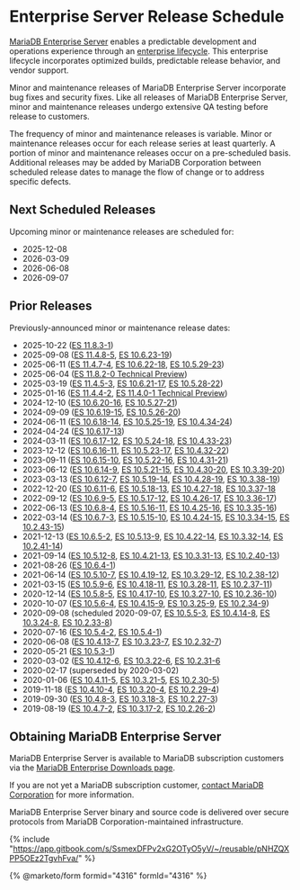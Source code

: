 # Enterprise Server Release Schedule

[MariaDB Enterprise Server](https://app.gitbook.com/o/diTpXxF5WsbHqTReoBsS/s/SsmexDFPv2xG2OTyO5yV/) enables a predictable development and operations experience through an [enterprise lifecycle](enterprise-server-lifecycle.md). This enterprise lifecycle incorporates optimized builds, predictable release behavior, and vendor support.

Minor and maintenance releases of MariaDB Enterprise Server incorporate bug fixes and security fixes. Like all releases of MariaDB Enterprise Server, minor and maintenance releases undergo extensive QA testing before release to customers.

The frequency of minor and maintenance releases is variable. Minor or maintenance releases occur for each release series at least quarterly. A portion of minor and maintenance releases occur on a pre-scheduled basis. Additional releases may be added by MariaDB Corporation between scheduled release dates to manage the flow of change or to address specific defects.

## Next Scheduled Releases

Upcoming minor or maintenance releases are scheduled for:

* 2025-12-08
* 2026-03-09
* 2026-06-08
* 2026-09-07

## Prior Releases

Previously-announced minor or maintenance release dates:

* 2025-10-22 ([ES 11.8.3-1](../11.8/11.8.3-1.md))
* 2025-09-08 ([ES 11.4.8-5](../11.4/11.4.8-5.md), [ES 10.6.23-19](../10.6/10.6.23-19.md))
* 2025-06-11 ([ES 11.4.7-4](../11.4/11.4.7-4.md), [ES 10.6.22-18](../10.6/10.6.22-18.md), [ES 10.5.29-23](../old-releases/10-5/release-notes-for-mariadb-enterprise-server-10.5.29-23.md))
* 2025-06-04 ([ES 11.8.2-0 Technical Preview](../11.8/11.8.2-0.md))
* 2025-03-19 ([ES 11.4.5-3](../11.4/11.4.5-3.md), [ES 10.6.21-17](../10.6/10.6.21-17.md), [ES 10.5.28-22](../old-releases/10-5/release-notes-for-mariadb-enterprise-server-10-5-28-22.md))
* 2025-01-16 ([ES 11.4.4-2](../11.4/11.4.4-2.md), [ES 11.4.0-1 Technical Preview](../11.4/11.4.0-1.md))
* 2024-12-10 ([ES 10.6.20-16](../10.6/changelog-10.6.20-16.md), [ES 10.5.27-21](../old-releases/10-5/release-notes-for-mariadb-enterprise-server-10-5-27-21.md))
* 2024-09-09 ([ES 10.6.19-15](../10.6/10.6.19-15.md), [ES 10.5.26-20](../old-releases/10-5/release-notes-for-mariadb-enterprise-server-10-5-26-20.md))
* 2024-06-11 ([ES 10.6.18-14](../10.6/10.6.18-14.md), [ES 10.5.25-19](../old-releases/10-5/release-notes-for-mariadb-enterprise-server-10-5-25-19.md), [ES 10.4.34-24](../old-releases/10-4/release-notes-for-mariadb-enterprise-server-10-4-34-24.md))
* 2024-04-24 ([ES 10.6.17-13](../10.6/10.6.17-13.md))
* 2024-03-11 ([ES 10.6.17-12](../10.6/10.6.17-12.md), [ES 10.5.24-18](../old-releases/10-5/release-notes-for-mariadb-enterprise-server-10-5-24-18.md), [ES 10.4.33-23](../old-releases/10-4/release-notes-for-mariadb-enterprise-server-10-4-33-23.md))
* 2023-12-12 ([ES 10.6.16-11](../10.6/10.6.16-11.md), [ES 10.5.23-17](../old-releases/10-5/release-notes-for-mariadb-enterprise-server-10-5-23-17.md), [ES 10.4.32-22](../old-releases/10-4/release-notes-for-mariadb-enterprise-server-10-4-32-22.md))
* 2023-09-11 ([ES 10.6.15-10](../10.6/10.6.15-10.md), [ES 10.5.22-16](../old-releases/10-5/release-notes-for-mariadb-enterprise-server-10-5-22-16.md), [ES 10.4.31-21](../old-releases/10-4/release-notes-for-mariadb-enterprise-server-10-4-31-21.md))
* 2023-06-12 ([ES 10.6.14-9](../10.6/10.6.14-9.md), [ES 10.5.21-15](../old-releases/10-5/release-notes-for-mariadb-enterprise-server-10-5-21-15.md), [ES 10.4.30-20](../old-releases/10-4/release-notes-for-mariadb-enterprise-server-10-4-30-20.md), [ES 10.3.39-20](../old-releases/10-3/release-notes-for-mariadb-enterprise-server-10-3-39-20.md))
* 2023-03-13 ([ES 10.6.12-7](../10.6/10.6.12-7.md), [ES 10.5.19-14](../old-releases/10-5/release-notes-for-mariadb-enterprise-server-10-5-19-14.md), [ES 10.4.28-19](../old-releases/10-4/release-notes-for-mariadb-enterprise-server-10-4-28-19.md), [ES 10.3.38-19](../old-releases/10-3/release-notes-for-mariadb-enterprise-server-10-3-38-19.md))
* 2022-12-20 ([ES 10.6.11-6](../10.6/10.6.11-6.md), [ES 10.5.18-13](../old-releases/10-5/release-notes-for-mariadb-enterprise-server-10-5-18-13.md), [ES 10.4.27-18](../old-releases/10-4/release-notes-for-mariadb-enterprise-server-10-4-27-18.md), [ES 10.3.37-18](../old-releases/10-3/release-notes-for-mariadb-enterprise-server-10-3-37-18.md)
* 2022-09-12 ([ES 10.6.9-5](../10.6/10.6.9-5.md), [ES 10.5.17-12](../old-releases/10-5/release-notes-for-mariadb-enterprise-server-10-5-17-12.md), [ES 10.4.26-17](../old-releases/10-4/release-notes-for-mariadb-enterprise-server-10-4-26-17.md), [ES 10.3.36-17](../old-releases/10-3/release-notes-for-mariadb-enterprise-server-10-3-36-17.md))
* 2022-06-13 ([ES 10.6.8-4](../10.6/10.6.8-4.md), [ES 10.5.16-11](../old-releases/10-5/release-notes-for-mariadb-enterprise-server-10-5-16-11.md), [ES 10.4.25-16](../old-releases/10-4/release-notes-for-mariadb-enterprise-server-10-4-25-16.md), [ES 10.3.35-16](../old-releases/10-3/release-notes-for-mariadb-enterprise-server-10-3-35-16.md))
* 2022-03-14 ([ES 10.6.7-3](../10.6/10.6.7-3.md), [ES 10.5.15-10](../old-releases/10-5/release-notes-for-mariadb-enterprise-server-10-5-15-10.md), [ES 10.4.24-15](../old-releases/10-4/release-notes-for-mariadb-enterprise-server-10-4-24-15.md), [ES 10.3.34-15](../old-releases/10-3/release-notes-for-mariadb-enterprise-server-10-3-34-15.md), [ES 10.2.43-15](../old-releases/10-2/release-notes-for-mariadb-enterprise-server-10-2-43-15.md))
* 2021-12-13 ([ES 10.6.5-2](../10.6/10.6.5-2.md), [ES 10.5.13-9](../old-releases/10-5/release-notes-for-mariadb-enterprise-server-10-5-13-9.md), [ES 10.4.22-14](../old-releases/10-4/release-notes-for-mariadb-enterprise-server-10-4-22-14.md), [ES 10.3.32-14](../old-releases/10-3/release-notes-for-mariadb-enterprise-server-10-3-32-14.md), [ES 10.2.41-14](../old-releases/10-2/release-notes-for-mariadb-enterprise-server-10-2-41-14.md))
* 2021-09-14 ([ES 10.5.12-8](../old-releases/10-5/release-notes-for-mariadb-enterprise-server-10-5-12-8.md), [ES 10.4.21-13](../old-releases/10-4/release-notes-for-mariadb-enterprise-server-10-4-21-13.md), [ES 10.3.31-13](../old-releases/10-3/release-notes-for-mariadb-enterprise-server-10-3-31-13.md), [ES 10.2.40-13](../old-releases/10-2/release-notes-for-mariadb-enterprise-server-10-2-40-13.md))
* 2021-08-26 ([ES 10.6.4-1](../10.6/10.6.4-1.md))
* 2021-06-14 ([ES 10.5.10-7](../old-releases/10-5/release-notes-for-mariadb-enterprise-server-10-5-10-7.md), [ES 10.4.19-12](../old-releases/10-4/release-notes-for-mariadb-enterprise-server-10-4-19-12.md), [ES 10.3.29-12](../old-releases/10-3/release-notes-for-mariadb-enterprise-server-10-3-29-12.md), [ES 10.2.38-12](../old-releases/10-2/release-notes-for-mariadb-enterprise-server-10-2-38-12.md))
* 2021-03-15 ([ES 10.5.9-6](../old-releases/10-5/release-notes-for-mariadb-enterprise-server-10-5-9-6.md), [ES 10.4.18-11](../old-releases/10-4/release-notes-for-mariadb-enterprise-server-10-4-18-11.md), [ES 10.3.28-11](../old-releases/10-3/release-notes-for-mariadb-enterprise-server-10-3-28-11.md), [ES 10.2.37-11](../old-releases/10-2/release-notes-for-mariadb-enterprise-server-10-2-37-11.md))
* 2020-12-14 ([ES 10.5.8-5](../old-releases/10-5/release-notes-for-mariadb-enterprise-server-10-5-8-5.md), [ES 10.4.17-10](../old-releases/10-4/release-notes-for-mariadb-enterprise-server-10-4-17-10.md), [ES 10.3.27-10](../old-releases/10-3/release-notes-for-mariadb-enterprise-server-10-3-27-10.md), [ES 10.2.36-10](../old-releases/10-2/release-notes-for-mariadb-enterprise-server-10-2-36-10.md))
* 2020-10-07 ([ES 10.5.6-4](../old-releases/10-5/release-notes-for-mariadb-enterprise-server-10-5-6-4.md), [ES 10.4.15-9](../old-releases/10-4/release-notes-for-mariadb-enterprise-server-10-4-15-9.md), [ES 10.3.25-9](../old-releases/10-3/release-notes-for-mariadb-enterprise-server-10-3-25-9.md), [ES 10.2.34-9](../old-releases/10-2/release-notes-for-mariadb-enterprise-server-10-2-34-9.md))
* 2020-09-08 (scheduled 2020-09-07, [ES 10.5.5-3](../old-releases/10-5/release-notes-for-mariadb-enterprise-server-10-5-5-3.md), [ES 10.4.14-8](../old-releases/10-4/release-notes-for-mariadb-enterprise-server-10-4-14-8.md), [ES 10.3.24-8](../old-releases/10-3/release-notes-for-mariadb-enterprise-server-10-3-24-8.md), [ES 10.2.33-8](../old-releases/10-2/release-notes-for-mariadb-enterprise-server-10-2-33-8.md))
* 2020-07-16 ([ES 10.5.4-2](../old-releases/10-5/release-notes-for-mariadb-enterprise-server-10-5-4-2.md), [ES 10.5.4-1](../old-releases/10-5/release-notes-for-mariadb-enterprise-server-10-5-4-1.md))
* 2020-06-08 ([ES 10.4.13-7](../old-releases/10-4/release-notes-for-mariadb-enterprise-server-10-4-13-7.md), [ES 10.3.23-7](../old-releases/10-3/release-notes-for-mariadb-enterprise-server-10-3-23-7.md), [ES 10.2.32-7](../old-releases/10-2/release-notes-for-mariadb-enterprise-server-10-2-32-7.md))
* 2020-05-21 ([ES 10.5.3-1](../old-releases/10-5/release-notes-for-mariadb-enterprise-server-10-5-3-1.md))
* 2020-03-02 ([ES 10.4.12-6](../old-releases/10-4/release-notes-for-mariadb-enterprise-server-10-4-12-6.md), [ES 10.3.22-6](../old-releases/10-3/release-notes-for-mariadb-enterprise-server-10-3-22-6.md), [ES 10.2.31-6](../old-releases/10-2/release-notes-for-mariadb-enterprise-server-10-2-31-6.md)
* 2020-02-17 (superseded by 2020-03-02)
* 2020-01-06 ([ES 10.4.11-5](../old-releases/10-4/release-notes-for-mariadb-enterprise-server-10-4-11-5.md), [ES 10.3.21-5](../old-releases/10-3/release-notes-for-mariadb-enterprise-server-10-3-21-5.md), [ES 10.2.30-5](../old-releases/10-2/release-notes-for-mariadb-enterprise-server-10-2-30-5.md))
* 2019-11-18 ([ES 10.4.10-4](../old-releases/10-4/release-notes-for-mariadb-enterprise-server-10-4-10-4.md), [ES 10.3.20-4](../old-releases/10-3/release-notes-for-mariadb-enterprise-server-10-3-20-4.md), [ES 10.2.29-4](../old-releases/10-2/release-notes-for-mariadb-enterprise-server-10-2-29-4.md))
* 2019-09-30 ([ES 10.4.8-3](../old-releases/10-4/release-notes-for-mariadb-enterprise-server-10-4-8-3.md), [ES 10.3.18-3](../old-releases/10-3/release-notes-for-mariadb-enterprise-server-10-3-18-3.md), [ES 10.2.27-3](../old-releases/10-2/release-notes-for-mariadb-enterprise-server-10-2-27-3.md))
* 2019-08-19 ([ES 10.4.7-2](../old-releases/10-4/release-notes-for-mariadb-enterprise-server-10-4-7-2.md), [ES 10.3.17-2](../old-releases/10-3/release-notes-for-mariadb-enterprise-server-10-3-17-2.md), [ES 10.2.26-2](../old-releases/10-2/release-notes-for-mariadb-enterprise-server-10-2-26-2.md))

## Obtaining MariaDB Enterprise Server

MariaDB Enterprise Server is available to MariaDB subscription customers via the [MariaDB Enterprise Downloads page](https://mariadb.com/downloads/enterprise/).

If you are not yet a MariaDB subscription customer, [contact MariaDB Corporation](https://mariadb.com/contact/) for more information.

MariaDB Enterprise Server binary and source code is delivered over secure protocols from MariaDB Corporation-maintained infrastructure.

{% include "https://app.gitbook.com/s/SsmexDFPv2xG2OTyO5yV/~/reusable/pNHZQXPP5OEz2TgvhFva/" %}

{% @marketo/form formid="4316" formId="4316" %}
